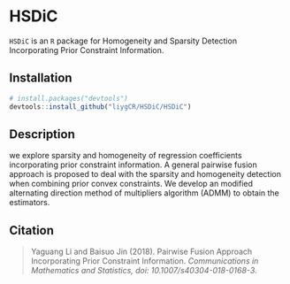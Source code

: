 # HSDiC
`HSDiC` is an `R` package for Homogeneity and Sparsity Detection Incorporating Prior Constraint Information.

## Installation
```r
# install.packages("devtools")
devtools::install_github("liygCR/HSDiC/HSDiC")
```

## Description
we explore sparsity and homogeneity of regression coefficients incorporating prior constraint information. A general pairwise fusion approach is proposed to deal with the sparsity and homogeneity detection when combining prior convex constraints. We develop an modified alternating direction method of multipliers algorithm (ADMM) to obtain the estimators. 


## Citation
> Yaguang Li and Baisuo Jin (2018). Pairwise Fusion Approach Incorporating Prior Constraint Information. *Communications in Mathematics and Statistics, doi: 10.1007/s40304-018-0168-3*.

